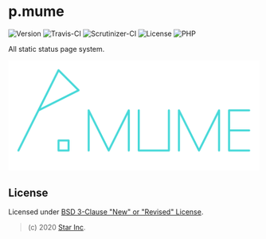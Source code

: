 # p.mume

![Version](https://img.shields.io/badge/v1.0.0-OpenSource-0099FF.svg) ![Travis-CI](https://travis-ci.com/star-inc/p.mume.svg?branch=master) ![Scrutinizer-CI](https://scrutinizer-ci.com/g/star-inc/p.mume/badges/quality-score.png?b=master) ![License](https://img.shields.io/badge/license-BSD--3--Clause-5AF300.svg) ![PHP](https://img.shields.io/badge/php-7.2-AA00FF.svg)

All static status page system.

![ICON](src/assets/logo.svg)

## License

Licensed under [BSD 3-Clause "New" or "Revised" License](LICENSE).

> (c) 2020 [Star Inc](https://starinc.xyz).
